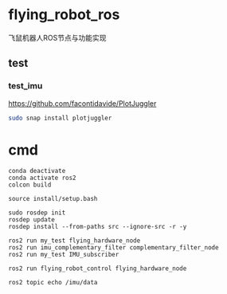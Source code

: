# flying_robot_ros
飞鼠机器人ROS节点与功能实现

## test
### test_imu

https://github.com/facontidavide/PlotJuggler

```bash
sudo snap install plotjuggler
```

# cmd
```
conda deactivate
conda activate ros2
colcon build

source install/setup.bash

sudo rosdep init
rosdep update
rosdep install --from-paths src --ignore-src -r -y

ros2 run my_test flying_hardware_node
ros2 run imu_complementary_filter complementary_filter_node
ros2 run my_test IMU_subscriber

ros2 run flying_robot_control flying_hardware_node

ros2 topic echo /imu/data
```